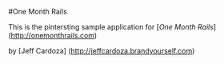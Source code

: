 #One Month Rails

This is the pintersting sample application for 
[*One Month Rails*] (http://onemonthrails.com)

by [Jeff Cardoza] (http://jeffcardoza.brandyourself.com)
